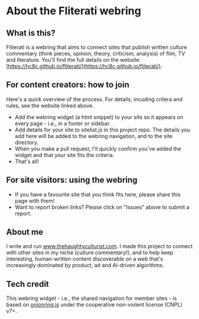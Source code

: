 # About the Fliterati webring
## What is this?
Fliterati is a webring that aims to connect sites that publish written culture commentary (think pieces, opinion, theory, criticism, analysis) of film, TV and literature. You'll find the full details on the website: [https://hc8c.github.io/fliterati/](https://hc8c.github.io/fliterati/).
## For content creators: how to join
Here's a quick overview of the process. For details, incuding critera and rules, see the website linked above.
- Add the webring widget (a html snippet) to your site so it appears on every page - i.e., in a footer or sidebar.
- Add details for your site to sitelist.js in this project repo. The details you add here will be added to the webring navigation, and to the site directory.
- When you make a pull request, I'll quickly confirm you've added the widget and that your site fits the criteria.
- That's all!
## For site visitors: using the webring
- If you have a favourite site that you think fits here, please share this page with them!
- Want to report broken links? Please click on "Issues" above to submit a report.
## About me
I write and run www.thehaughtyculturist.com. I made this project to connect with other sites in my niche (culture commentary!), and to help keep interesting, human-written content discoverable on a web that's increasingly dominated by product, ad and AI-driven algorithms.
## Tech credit
This webring widget - i.e., the shared navigation for member sites - is based on [onionring.js](https://garlic.garden/onionring/) under the cooperative non-violent license (CNPL) v7+.
